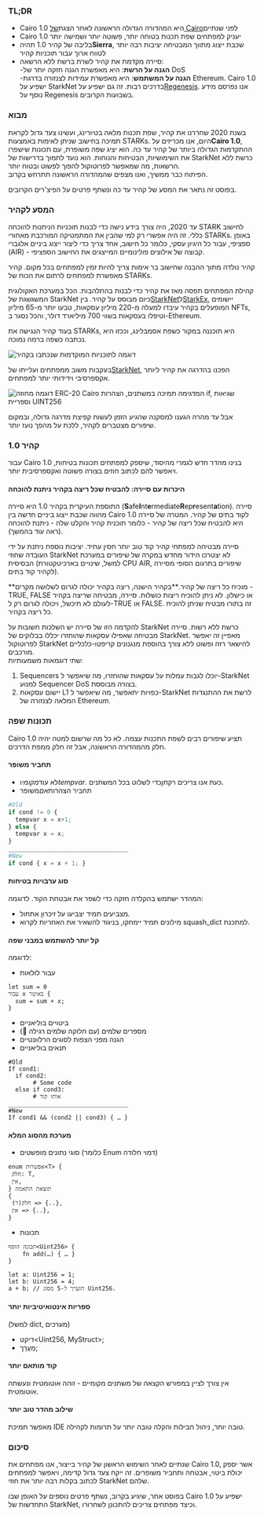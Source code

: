 ### TL;DR

* Cairo 1.0 היא המהדורה הגדולה הראשונה לאחר הצגת[של Cairo](https://medium.com/starkware/hello-cairo-3cb43b13b209)לפני שנתיים
* Cairo 1.0 יעניק למפתחים שפת תכנות בטוחה יותר, פשוטה יותר ושמישה יותר
* בליבה של קהיר 1.0 תהיה**Sierra**, שכבת ייצוג מתווך המבטיחה יציבות רבה יותר לטווח ארוך עבור תוכניות קהיר
* סיירה מקדמת את קהיר לשרת ברשת ללא הרשאה:\
  -**הגנה על הרשת**: היא מאפשרת הגנה חזקה יותר של DoS\
  -**הגנה על המשתמש**: היא מאפשרת עמידות לצנזורה בדרגת Ethereum. Cairo 1.0 ישפיע על StarkNet בדרכים רבות. זה גם ישפיע על[Regenesis](https://medium.com/starkware/regenesis-starknets-no-sweat-state-reset-e296b12b80ae). אנו נפרסם מידע נוסף על Regenesis בשבועות הקרובים.

### מבוא

בשנת 2020 שחררנו את קהיר, שפת תכנות מלאה בטיורינג, ועשינו צעד גדול לקראת תמיכה בחישוב שניתן לאימות באמצעות STARKs. היום, אנו מכריזים על**Cairo 1.0**, ההתקדמות הגדולה ביותר של קהיר עד כה. הוא יציג שפה משופרת, עם תכונות שישפרו את השימושיות, הבטיחות והנוחות. הוא נועד לתמוך בדרישות של StarkNet כרשת ללא הרשאות, מה שמאפשר לפרוטוקול להפוך לפשוט ובטוח יותר.\
הפיתוח כבר ממשיך, ואנו מצפים שהמהדורה הראשונה תתרחש בקרוב.

בפוסט זה נתאר את המסע של קהיר עד כה ונשתף פרטים על הפיצ'רים הקרובים.

### המסע לקהיר

עד 2020, היה צורך בידע נישה כדי לבנות תוכניות הניתנות להוכחה STARK לחישוב כללי. זה היה אפשרי רק למי שהבין את המתמטיקה המורכבת מאחורי STARKs. באופן ספציפי, עבור כל היגיון עסקי, כלומר כל חישוב, אחד צריך כדי ליצור ייצוג ביניים אלגברי (AIR) - קבוצה של אילוצים פולינומיים המייצגים את החישוב הספציפי.

קהיר נולדה מתוך ההבנה שחישוב בר אימות צריך להיות זמין למפתחים בכל מקום. קהיר מאפשרת למפתחים לרתום את הכוח של STARKs.

קהילת המפתחים תפסה מאז את קהיר כדי לבנות בהתלהבות. הכל במערכת האקולוגית המשגשגת של StarkNet כיום מבוסס על קהיר. בין[StarkNet](https://starkware.co/starknet/)ל[StarkEx](https://starkware.co/starkex/), יישומים המופעלים בקהיר עיבדו למעלה מ-220 מיליון עסקאות, טבעו יותר מ-65 מיליון NFTs, וטיפלו בעסקאות בשווי 700 מיליארד דולר, והכל נסגר ב-Ethereum.

בעוד קהיר הנגישה את STARKs, היא תוכננה במקור כשפת אסמבלינג, וככזו היא נכתבה כשפה ברמה נמוכה.

![דוגמה לתוכניות המוקדמות שנכתבו בקהיר](/assets/cairocode_01.png "דוגמה לתוכניות המוקדמות שנכתבו בקהיר")

בעקבות משוב ממפתחים ועלייתו של[StarkNet](https://starkware.co/starknet/), הפכנו בהדרגה את קהיר ליותר אקספרסיבי וידידותי יותר למפתחים.

![דוגמה מחוזה ERC-20 Cairo המדגימה תמיכה במשתנים, הצהרות if, שגיאות וספריית UINT256](/assets/cairocode_02.png "דוגמה מחוזה ERC-20 Cairo המדגימה תמיכה במשתנים, הצהרות if, שגיאות וספריית UINT256")

אבל עד מהרה הגענו למסקנה שהגיע הזמן לעשות קפיצת מדרגה גדולה, ובמקום שיפורים מצטברים לקהיר, ללכת על מהפך נועז יותר.

### קהיר 1.0

עבור Cairo 1.0 בנינו מהדר חדש לגמרי מהיסוד, שיספק למפתחים תכונות בטיחות, ויאפשר להם לכתוב חוזים בצורה פשוטה ואקספרסיבית יותר.

#### היכרות עם סיירה: להבטיח שכל ריצה בקהיר ניתנת להוכחה

התוספת העיקרית בקהיר 1.0 היא סיירה (**S**afe**I**nt**e**rmediate**R**ep**r**esent**a**tion). סיירה מהווה שכבת ייצוג ביניים חדשה בין Cairo 1.0 לקוד בתים של קהיר. המטרה של סיירה היא להבטיח שכל ריצה של קהיר - כלומר תוכנית קהיר והקלט שלה - ניתנת להוכחה (ראה עוד בהמשך).

סיירה מבטיחה למפתחי קהיר קוד טוב יותר חסין עתיד. יציבות נוספת ניתנת על ידי העובדה שחוזי StarkNet לא יצטרכו הידור מחדש במקרה של שיפורים במערכת הבסיסית (למשל, שינויים בארכיטקטורת CPU AIR, שיפורים בתרגום הסופי מסיירה לקהיר קוד בתים).

**מוכיח כל ריצה של קהיר.**בקהיר הישנה, ריצה בקהיר יכולה לגרום לשלושה מקרים - TRUE, FALSE או כישלון. לא ניתן להוכיח ריצות כושלות. סיירה, מבטיחה שריצה בקהיר לעולם לא תיכשל, ויכולה לגרום רק ל-TRUE או FALSE. זה בתורו מבטיח שניתן להוכיח כל ריצה בקהיר.

להקדמה הזו של סיירה יש השלכות חשובות על StarkNet כרשת ללא רשות. סיירה מבטיחה שאפילו עסקאות שהוחזרו יכללו בבלוקים של StarkNet. מאפיין זה יאפשר לפרוטוקול StarkNet להישאר רזה ופשוט ללא צורך בהוספת מנגנונים קריפטו-כלכליים מורכבים.\
שתי דוגמאות משמעותיות:

1. Sequencers יוכלו לגבות עמלות על עסקאות שהוחזרו, מה שיאפשר ל-StarkNet למנוע Sequencer DoS בצורה מבוססת.
2. יישום עסקאות L1 כפויות יתאפשר, מה שיאפשר ל-StarkNet לרשת את ההתנגדות המלאה לצנזורה של Ethereum.

### **תכונות שפה**

Cairo 1.0 תציע שיפורים רבים לשפת התכנות עצמה. לא כל מה שרשום למטה יהיה חלק מהמהדורה הראשונה, אבל זה חלק ממפת הדרכים.

#### **תחביר משופר**

* לא עוד*מקומי*ו*tempvar*. כעת אנו צריכים רק*תן*כדי לשלוט בכל המשתנים.
* תחביר הצהרות*אם*משופר

```python
#Old
if cond != 0 {
  tempvar x = x+1;
} else {
  tempvar x = x;
}
__________________________________
#New
if cond { x = x + 1; }
```

#### **סוג ערבויות בטיחות**

המהדר ישתמש בהקלדה חזקה כדי לשפר את אבטחת הקוד. לדוגמה:

* מצביעים תמיד יצביעו על זיכרון אתחול.
* מילונים תמיד יימחקו, בניגוד להשאיר את האחריות לקרוא squash_dict למתכנת.

#### **קל יותר להשתמש במבני שפה**

לדוגמה:

* עבור לולאות

```
let sum = 0
עבור x באיטר {
  sum = sum + x;
}
```

* ביטויים בוליאניים
* מספרים שלמים (עם חלוקה שלמים רגילה 👯)
* הגנה מפני הצפות לסוגים הרלוונטיים
* תנאים בוליאניים

```
#Old
If cond1:
  if cond2:
       # Some code
  else if cond3:
       # אותו קוד
__________________________________
#New
If cond1 && (cond2 || cond3) { … }
```

#### **מערכת מהסוג המלא**

* סוגי נתונים מופשטים (כלומר Enum דמוי חלודה)

```
enum אפשרות<T> {
 חלק: T,
 אין,
} תוצאת התאמה
{
 חלק(ר) => {..},
 אין => {..},
}
```

* תכונות

```
תכונה הוסף<Uint256> {
    fn add(…) { … }
}

let a: Uint256 = 1;
let b: Uint256 = 4;
a + b; // הוערך ל-5 מסוג Uint256.
```

#### **ספריות אינטואיטיביות יותר**

(למשל dict, מערכים)

* דיקט<Uint256, MyStruct>;
* מַעֲרָך<MyOtherStruct>;

#### **קוד מותאם יותר**

אין צורך לציין במפורש הקצאה של משתנים מקומיים - זוהה אוטומטית ונעשתה אוטומטית.

#### **שילוב מהדר טוב יותר**

מאפשר תמיכת IDE טובה יותר, ניהול חבילות והקלה טובה יותר על תרומות לקהילה.

### **סיכום**

שנתיים לאחר השימוש הראשון של קהיר בייצור, אנו מפתחים את Cairo 1.0, אשר יספק יכולת ביטוי, אבטחה ותחביר משופרים. זה ייקח צעד גדול קדימה, ויאפשר למפתחים לכתוב בקלות רבה יותר את חוזי StarkNet שלהם.

בפוסט אחר, שיגיע בקרוב, נשתף פרטים נוספים על האופן שבו Cairo 1.0 ישפיע על התחדשות של StarkNet, וכיצד מפתחים צריכים להתכונן לשחרורו.